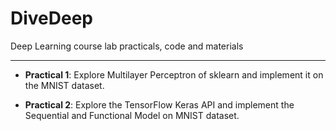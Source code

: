 # DiveDeep

Deep Learning course lab practicals, code and materials

---

- **Practical 1**: Explore Multilayer Perceptron of sklearn and implement it on the MNIST dataset.

- **Practical 2**: Explore the TensorFlow Keras API and implement the Sequential and Functional Model on MNIST dataset.
